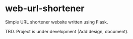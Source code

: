 # web-url-shortener
Simple URL shortener website written using Flask.

TBD. Project is under development
(Add design, document).
